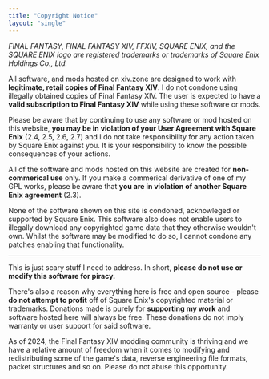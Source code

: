 ```yaml
---
title: "Copyright Notice"
layout: "single"
---
```


_FINAL FANTASY, FINAL FANTASY XIV, FFXIV, SQUARE ENIX, and the SQUARE ENIX logo
are registered trademarks or trademarks of Square Enix Holdings Co., Ltd._

All software, and mods hosted on xiv.zone are designed to work with
**legitimate, retail copies of Final Fantasy XIV**. I do not condone using
illegally obtained copies of Final Fantasy XIV. The user is expected to have a
**valid subscription to Final Fantasy XIV** while using these software or mods.

Please be aware that by continuing to use any software or mod hosted on this
website, **you may be in violation of your User Agreement with Square Enix**
(2.4, 2.5, 2.6, 2.7) and I do not take responsibility for any action taken by
Square Enix against you. It is your responsibility to know the possible consequences of
your actions.

All of the software and mods hosted on this website are created for
**non-commerical use** only. If you make a commerical derivative of one of my
GPL works, please be aware that **you are in violation of another Square Enix
agreement** (2.3).

None of the software shown on this site is condoned, acknowleged or supported by
Square Enix. This software also does not enable users to illegally download any
copyrighted game data that they otherwise wouldn't own. Whilst the software may
be modified to do so, I cannot condone any patches enabling that functionality.

---

This is just scary stuff I need to address. In short, **please do not use or
modify this software for piracy.**

There's also a reason why everything here is free and open source - please **do
not attempt to profit** off of Square Enix's copyrighted material or trademarks.
Donations made is purely for **supporting my work** and software hosted here will
always be free. These donations do not imply warranty or user support for said
software.

As of 2024, the Final Fantasy XIV modding community is thriving and we have a
relative amount of freedom when it comes to modifying and redistributing some of the
game's data, reverse engineering file formats, packet
structures and so on. Please do not abuse this
opportunity.
